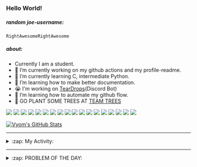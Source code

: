 ### Hello World!

##### random joe-username:
<!--DON'T REMOVE-->
<!--username:START-->
    RightAwesomeRightAwesome
<!--username:END-->


##### about:
- Currently I am a student.
- 🔭 I’m currently working on my github actions and my profile-readme. 
- 🌱 I’m currently learning C, intermediate Python.
- 🌱 I’m learning how to make better documentation.
- 😭 I'm working on [TearDrops](https://github.com/Vyvy-vi/TearDrops)(Discord Bot)
- 🌱 I’m learning how to automate my github flow.
- 🌱 GO PLANT SOME TREES AT [TEAM TREES](https://teamtrees.org/)

![](https://img.shields.io/badge/Editor-Vim-informational?style=flat&logo=Editor&logoColor=white&color=2bbc8a)
![](https://img.shields.io/badge/Editor-VScode-informational?style=flat&logo=<LOGO_NAME>&logoColor=white&color=2bbc8a)
![](https://img.shields.io/badge/OS-MacOS-informational?style=flat&logo=<LOGO_NAME>&logoColor=white&color=2bbc8a)
![](https://img.shields.io/badge/OS-Fedora-informational?style=flat&logo=<LOGO_NAME>&logoColor=white&color=2bbc8a)
![](https://img.shields.io/badge/OS-Ubuntu-informational?style=flat&logo=<LOGO_NAME>&logoColor=white&color=2bbc8a)
![](https://img.shields.io/badge/Tools-mysql-informational?style=flat&logo=<LOGO_NAME>&logoColor=white&color=2bbc8a)
![](https://img.shields.io/badge/Tools-MongoDB-informational?style=flat&logo=<LOGO_NAME>&logoColor=white&color=2bbc8a)
![](https://img.shields.io/badge/Tools-DiscordAPI-informational?style=flat&logo=<LOGO_NAME>&logoColor=white&color=2bbc8a)
![](https://img.shields.io/badge/Tools-GoogleAPIs-informational?style=flat&logo=<LOGO_NAME>&logoColor=white&color=2bbc8a)
![](https://img.shields.io/badge/Tools-ScikitLearn-informational?style=flat&logo=<LOGO_NAME>&logoColor=white&color=2bbc8a)
![](https://img.shields.io/badge/Tools-json-informational?style=flat&logo=<LOGO_NAME>&logoColor=white&color=2bbc8a)
![](https://img.shields.io/badge/Tools-Metasploit-informational?style=flat&logo=<LOGO_NAME>&logoColor=white&color=2bbc8a)
![](https://img.shields.io/badge/Shell-zsh-informational?style=flat&logo=<LOGO_NAME>&logoColor=white&color=2bbc8a)
![](https://img.shields.io/badge/Code-Python-informational?style=flat&logo=<LOGO_NAME>&logoColor=white&color=2bbc8a)
![](https://img.shields.io/badge/Code-Ruby-informational?style=flat&logo=<LOGO_NAME>&logoColor=white&color=2bbc8a)
![](https://img.shields.io/badge/Code-Processing-informational?style=flat&logo=<LOGO_NAME>&logoColor=white&color=2bbc8a)
![](https://img.shields.io/badge/Code-Arduino-informational?style=flat&logo=<LOGO_NAME>&logoColor=white&color=2bbc8a)
![](https://img.shields.io/badge/Graphics-Blender-informational?style=flat&logo=<LOGO_NAME>&logoColor=white&color=2bbc8a)

<a href="https://github.com/Vyvy-vi/Vyvy-vi">
  <img align="center" src="https://profile-readme-git-master.vyvy-vi.vercel.app/api?username=Vyvy-vi&show_icons=true&line_height=27&count_private=true&title_color=ffffff&text_color=c9cacc&icon_color=2bbc8a&bg_color=1d1f21" alt="Vyom's GitHub Stats" />
</a>

---
<details>
  <summary>:zap: My Activity:</summary>
  
<!--START_SECTION:waka-->
![Profile Views](http://img.shields.io/badge/Profile%20Views-25-blue)

**I'm an Early 🐤** 

```text
🌞 Morning    50 commits     ███████████░░░░░░░░░░░░░░   45.05% 
🌆 Daytime    14 commits     ███░░░░░░░░░░░░░░░░░░░░░░   12.61% 
🌃 Evening    32 commits     ███████░░░░░░░░░░░░░░░░░░   28.83% 
🌙 Night      15 commits     ███░░░░░░░░░░░░░░░░░░░░░░   13.51%

```
📅 **I'm Most Productive on Monday** 

```text
Monday       24 commits     █████░░░░░░░░░░░░░░░░░░░░   21.62% 
Tuesday      13 commits     ███░░░░░░░░░░░░░░░░░░░░░░   11.71% 
Wednesday    10 commits     ██░░░░░░░░░░░░░░░░░░░░░░░   9.01% 
Thursday     10 commits     ██░░░░░░░░░░░░░░░░░░░░░░░   9.01% 
Friday       16 commits     ███░░░░░░░░░░░░░░░░░░░░░░   14.41% 
Saturday     21 commits     ████░░░░░░░░░░░░░░░░░░░░░   18.92% 
Sunday       17 commits     ███░░░░░░░░░░░░░░░░░░░░░░   15.32%

```


📊 **This Week I Spent My Time On** 

```text
🔥 Editors: 
Vim                      13 hrs 21 mins      ████████████████████░░░░░   82.96% 
VS Code                  2 hrs 22 mins       ███░░░░░░░░░░░░░░░░░░░░░░   14.74% 
CLion                    22 mins             ░░░░░░░░░░░░░░░░░░░░░░░░░   2.29%

🐱‍💻 Projects: 
Unknown Project          6 hrs 26 mins       ██████████░░░░░░░░░░░░░░░   39.97% 
BlindChat                2 hrs 53 mins       ████░░░░░░░░░░░░░░░░░░░░░   18.0% 
EddieBot                 1 hr 22 mins        ██░░░░░░░░░░░░░░░░░░░░░░░   8.58% 
XII-CS-pracs             1 hr 21 mins        ██░░░░░░░░░░░░░░░░░░░░░░░   8.4% 
start-new-project        54 mins             █░░░░░░░░░░░░░░░░░░░░░░░░   5.61%

💻 Operating System: 
Mac                      14 hrs 43 mins      ██████████████████████░░░   91.44% 
Linux                    1 hr 22 mins        ██░░░░░░░░░░░░░░░░░░░░░░░   8.56%

```

**I Mostly Code in Python** 

```text
Python                   27 repos            ███████████████████░░░░░░   77.14% 
HTML                     2 repos             █░░░░░░░░░░░░░░░░░░░░░░░░   5.71% 
Processing               1 repo              ░░░░░░░░░░░░░░░░░░░░░░░░░   2.86% 
Swift                    1 repo              ░░░░░░░░░░░░░░░░░░░░░░░░░   2.86% 
JavaScript               1 repo              ░░░░░░░░░░░░░░░░░░░░░░░░░   2.86%

```



<!--END_SECTION:waka-->
</details>

---
<details>
  <summary>:zap: PROBLEM OF THE DAY:</summary>
    #TODO
<!--QOTD:START-->
<!--QOTD:END-->
</details>


